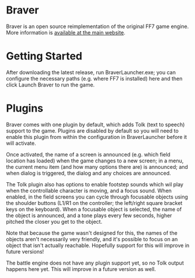  # Braver

 Braver is an open source reimplementation of the original FF7 game engine.
 More information is [available at the main website](https://braver.ficedula.co.uk/).

# Getting Started

After downloading the latest release, run BraverLauncher.exe; you can configure the necessary paths (e.g. where FF7 is installed) here and then click Launch Braver to run the game.

# Plugins

Braver comes with one plugin by default, which adds Tolk (text to speech) support to the game. Plugins are disabled by default so you will need to enable this plugin from within the configuration in BraverLauncher before it will activate.

Once activated, the name of a screen is announced (e.g. which field location has loaded) when the game changes to a new screen; in a menu, the current menu item (and how many options there are) is announced; and when dialog is triggered, the dialog and any choices are announced.

The Tolk plugin also has options to enable footstep sounds which wil play when the controllable character is moving, and a focus sound. When enabled, in the field screens you can cycle through focusable objects using the shoulder buttons (L1/R1 on the controller; the left/right square bracket keys on the keyboard). When a focusable object is selected, the name of the object is announced, and a tone plays every few seconds, higher pitched the closer you get to the object.

Note that because the game wasn't designed for this, the names of the objects aren't necessarily very friendly, and it's possible to focus on an object that isn't actually reachable. Hopefully support for this will improve in future versions!

The battle engine does not have any plugin support yet, so no Tolk output happens here yet. This will improve in a future version as well.
